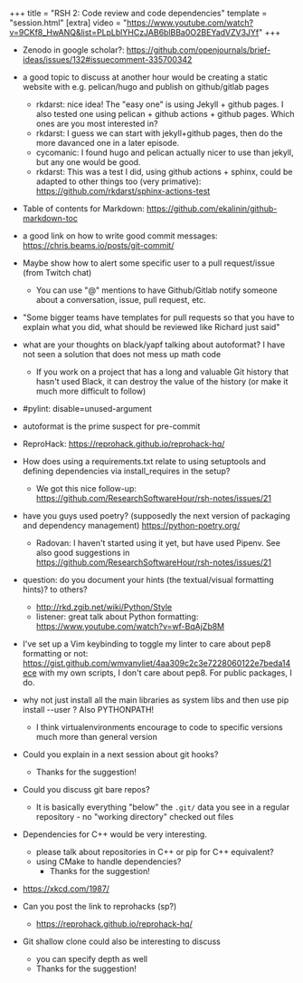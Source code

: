 +++
title = "RSH 2: Code review and code dependencies"
template = "session.html"
[extra]
video = "https://www.youtube.com/watch?v=9CKf8_HwANQ&list=PLpLblYHCzJAB6blBBa0O2BEYadVZV3JYf"
+++

- Zenodo in google scholar?: https://github.com/openjournals/brief-ideas/issues/132#issuecomment-335700342

- a good topic to discuss at another hour  would be creating a static website with e.g. pelican/hugo and publish on github/gitlab pages
    - rkdarst: nice idea!  The "easy one" is using Jekyll + github pages.  I also tested one using pelican + github actions + github pages.  Which ones are you most interested in?
    - rkdarst: I guess we can start with jekyll+github pages, then do the more davanced one in a later episode.
    - cycomanic: I found hugo and pelican actually nicer to use than jekyll, but any one would be good.
    - rkdarst: This was a test I did, using github actions + sphinx, could be adapted to other things too (very primative): https://github.com/rkdarst/sphinx-actions-test

- Table of contents for Markdown: https://github.com/ekalinin/github-markdown-toc

- a good link on how to write good commit messages: https://chris.beams.io/posts/git-commit/

- Maybe show how to alert some specific user to a pull request/issue (from Twitch chat)
    - You can use "@" mentions to have Github/Gitlab notify someone about a conversation, issue, pull request, etc.

- "Some bigger teams have templates for pull requests so that you have to explain what you did, what should be reviewed like Richard just said"

- what are your thoughts on black/yapf talking about autoformat? I have not seen a solution that does not mess up math code
    - If you work on a project that has a long and valuable Git history that hasn't used Black, it can destroy the value of the history (or make it much more difficult to follow)

- #pylint: disable=unused-argument

- autoformat is the prime suspect for pre-commit

- ReproHack: https://reprohack.github.io/reprohack-hq/

- How does using a requirements.txt relate to using setuptools and defining dependencies via install_requires in the setup?
  - We got this nice follow-up: https://github.com/ResearchSoftwareHour/rsh-notes/issues/21

- have you guys used poetry? (supposedly the next version of packaging and dependency management) https://python-poetry.org/
  - Radovan: I haven't started using it yet, but have used Pipenv. See also good suggestions in https://github.com/ResearchSoftwareHour/rsh-notes/issues/21

- question: do you document your hints (the textual/visual formatting hints)? to others?
    - http://rkd.zgib.net/wiki/Python/Style
    - listener: great talk about Python formatting: https://www.youtube.com/watch?v=wf-BqAjZb8M

- I've set up a Vim keybinding to toggle my linter to care about pep8 formatting or not: https://gist.github.com/wmvanvliet/4aa309c2c3e7228060122e7beda14ece with my own scripts, I don't care about pep8. For public packages, I do.

- why not just install all the main libraries as system libs and then use pip install --user ? Also PYTHONPATH!
    - I think virtualenvironments encourage to code to specific versions much more than general version

- Could you explain in a next session about git hooks?
   - Thanks for the suggestion!

- Could you discuss git bare repos?
  - It is basically everything "below" the `.git/` data you see in a regular repository - no "working directory" checked out files

- Dependencies for C++ would be very interesting.
   - please talk about repositories in C++ or pip for C++ equivalent?
   - using CMake to handle dependencies?
     - Thanks for the suggestion!

- https://xkcd.com/1987/

- Can you post the link to reprohacks (sp?)
   - https://reprohack.github.io/reprohack-hq/

- Git shallow clone could also be interesting to discuss
    - you can specify depth as well
    - Thanks for the suggestion!
